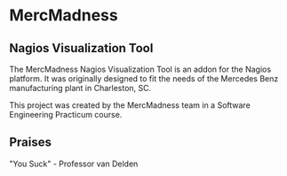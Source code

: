 # MercMadness
## Nagios Visualization Tool
The MercMadness Nagios Visualization Tool is an addon for the Nagios platform. 
It was originally designed to fit the needs of the Mercedes Benz manufacturing plant in Charleston, SC.

This project was created by the MercMadness team in a Software Engineering Practicum course.
## Praises
"You Suck" - Professor van Delden
